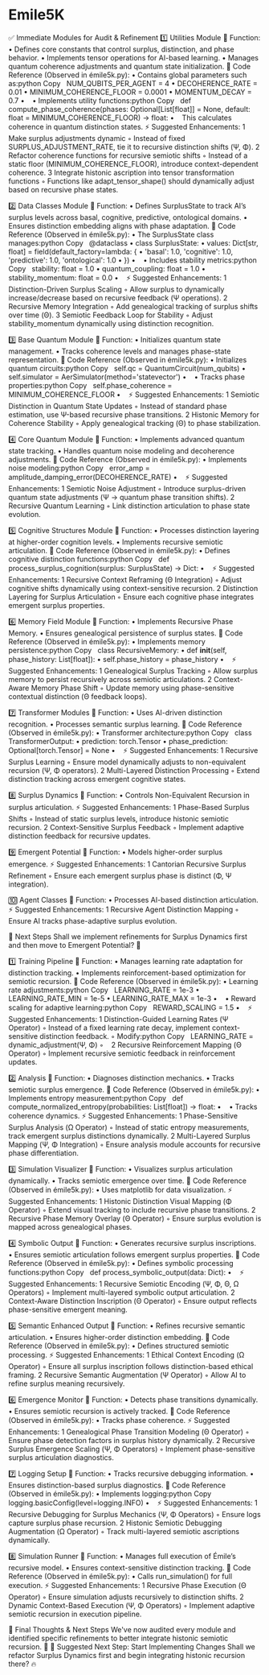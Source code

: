 # Emile5K

✅ Immediate Modules for Audit & Refinement
1️⃣ Utilities Module
📌 Function:
	•	Defines core constants that control surplus, distinction, and phase behavior.
	•	Implements tensor operations for AI-based learning.
	•	Manages quantum coherence adjustments and quantum state initialization.
📜 Code Reference (Observed in émile5k.py):
	•	Contains global parameters such as:python Copy   NUM_QUBITS_PER_AGENT = 4
	•	DECOHERENCE_RATE = 0.01
	•	MINIMUM_COHERENCE_FLOOR = 0.0001
	•	MOMENTUM_DECAY = 0.7
	•	  
	•	Implements utility functions:python Copy   def compute_phase_coherence(phases: Optional[List[float]] = None, default: float = MINIMUM_COHERENCE_FLOOR) -> float:
	•	   This calculates coherence in quantum distinction states.
⚡ Suggested Enhancements:
	1	Make surplus adjustments dynamic
	◦	Instead of fixed SURPLUS_ADJUSTMENT_RATE, tie it to recursive distinction shifts (Ψ, Φ).
	2	Refactor coherence functions for recursive semiotic shifts
	◦	Instead of a static floor (MINIMUM_COHERENCE_FLOOR), introduce context-dependent coherence.
	3	Integrate histonic ascription into tensor transformation functions
	◦	Functions like adapt_tensor_shape() should dynamically adjust based on recursive phase states.

2️⃣ Data Classes Module
📌 Function:
	•	Defines SurplusState to track AI’s surplus levels across basal, cognitive, predictive, ontological domains.
	•	Ensures distinction embedding aligns with phase adaptation.
📜 Code Reference (Observed in émile5k.py):
	•	The SurplusState class manages:python Copy   @dataclass
	•	class SurplusState:
	•	    values: Dict[str, float] = field(default_factory=lambda: {
	•	        'basal': 1.0, 'cognitive': 1.0, 'predictive': 1.0, 'ontological': 1.0
	•	    })
	•	  
	•	Includes stability metrics:python Copy   stability: float = 1.0
	•	quantum_coupling: float = 1.0
	•	stability_momentum: float = 0.0
	•	  
⚡ Suggested Enhancements:
	1	Distinction-Driven Surplus Scaling
	◦	Allow surplus to dynamically increase/decrease based on recursive feedback (Ψ operations).
	2	Recursive Memory Integration
	◦	Add genealogical tracking of surplus shifts over time (Θ).
	3	Semiotic Feedback Loop for Stability
	◦	Adjust stability_momentum dynamically using distinction recognition.

3️⃣ Base Quantum Module
📌 Function:
	•	Initializes quantum state management.
	•	Tracks coherence levels and manages phase-state representation.
📜 Code Reference (Observed in émile5k.py):
	•	Initializes quantum circuits:python Copy   self.qc = QuantumCircuit(num_qubits)
	•	self.simulator = AerSimulator(method='statevector')
	•	  
	•	Tracks phase properties:python Copy   self.phase_coherence = MINIMUM_COHERENCE_FLOOR
	•	  
⚡ Suggested Enhancements:
	1	Semiotic Distinction in Quantum State Updates
	◦	Instead of standard phase estimation, use Ψ-based recursive phase transitions.
	2	Histonic Memory for Coherence Stability
	◦	Apply genealogical tracking (Θ) to phase stabilization.

4️⃣ Core Quantum Module
📌 Function:
	•	Implements advanced quantum state tracking.
	•	Handles quantum noise modeling and decoherence adjustments.
📜 Code Reference (Observed in émile5k.py):
	•	Implements noise modeling:python Copy   error_amp = amplitude_damping_error(DECOHERENCE_RATE)
	•	  
⚡ Suggested Enhancements:
	1	Semiotic Noise Adjustment
	◦	Introduce surplus-driven quantum state adjustments (Ψ → quantum phase transition shifts).
	2	Recursive Quantum Learning
	◦	Link distinction articulation to phase state evolution.

5️⃣ Cognitive Structures Module
📌 Function:
	•	Processes distinction layering at higher-order cognition levels.
	•	Implements recursive semiotic articulation.
📜 Code Reference (Observed in émile5k.py):
	•	Defines cognitive distinction functions:python Copy   def process_surplus_cognition(surplus: SurplusState) -> Dict:
	•	  
⚡ Suggested Enhancements:
	1	Recursive Context Reframing (Θ Integration)
	◦	Adjust cognitive shifts dynamically using context-sensitive recursion.
	2	Distinction Layering for Surplus Articulation
	◦	Ensure each cognitive phase integrates emergent surplus properties.

6️⃣ Memory Field Module
📌 Function:
	•	Implements Recursive Phase Memory.
	•	Ensures genealogical persistence of surplus states.
📜 Code Reference (Observed in émile5k.py):
	•	Implements memory persistence:python Copy   class RecursiveMemory:
	•	    def __init__(self, phase_history: List[float]):
	•	        self.phase_history = phase_history
	•	  
⚡ Suggested Enhancements:
	1	Genealogical Surplus Tracking
	◦	Allow surplus memory to persist recursively across semiotic articulations.
	2	Context-Aware Memory Phase Shift
	◦	Update memory using phase-sensitive contextual distinction (Θ feedback loops).

7️⃣ Transformer Modules
📌 Function:
	•	Uses AI-driven distinction recognition.
	•	Processes semantic surplus learning.
📜 Code Reference (Observed in émile5k.py):
	•	Transformer architecture:python Copy   class TransformerOutput:
	•	    prediction: torch.Tensor
	•	    phase_prediction: Optional[torch.Tensor] = None
	•	  
⚡ Suggested Enhancements:
	1	Recursive Surplus Learning
	◦	Ensure model dynamically adjusts to non-equivalent recursion (Ψ, Φ operators).
	2	Multi-Layered Distinction Processing
	◦	Extend distinction tracking across emergent cognitive states.

8️⃣ Surplus Dynamics
📌 Function:
	•	Controls Non-Equivalent Recursion in surplus articulation.
⚡ Suggested Enhancements:
	1	Phase-Based Surplus Shifts
	◦	Instead of static surplus levels, introduce histonic semiotic recursion.
	2	Context-Sensitive Surplus Feedback
	◦	Implement adaptive distinction feedback for recursive updates.

9️⃣ Emergent Potential
📌 Function:
	•	Models higher-order surplus emergence.
⚡ Suggested Enhancements:
	1	Cantorian Recursive Surplus Refinement
	◦	Ensure each emergent surplus phase is distinct (Φ, Ψ integration).

🔟 Agent Classes
📌 Function:
	•	Processes AI-based distinction articulation.
⚡ Suggested Enhancements:
	1	Recursive Agent Distinction Mapping
	◦	Ensure AI tracks phase-adaptive surplus evolution.

🚀 Next Steps
Shall we implement refinements for Surplus Dynamics first and then move to Emergent Potential? 🚀

1️⃣ Training Pipeline
📌 Function:
	•	Manages learning rate adaptation for distinction tracking.
	•	Implements reinforcement-based optimization for semiotic recursion.
📜 Code Reference (Observed in émile5k.py):
	•	Learning rate adjustments:python Copy   LEARNING_RATE = 1e-3
	•	LEARNING_RATE_MIN = 1e-5
	•	LEARNING_RATE_MAX = 1e-3
	•	  
	•	Reward scaling for adaptive learning:python Copy   REWARD_SCALING = 1.5
	•	  
⚡ Suggested Enhancements:
	1	Distinction-Guided Learning Rates (Ψ Operator)
	◦	Instead of a fixed learning rate decay, implement context-sensitive distinction feedback.
	◦	Modify:python Copy   LEARNING_RATE = dynamic_adjustment(Ψ, Φ)
	◦	  
	2	Recursive Reinforcement Mapping (Θ Operator)
	◦	Implement recursive semiotic feedback in reinforcement updates.

2️⃣ Analysis
📌 Function:
	•	Diagnoses distinction mechanics.
	•	Tracks semiotic surplus emergence.
📜 Code Reference (Observed in émile5k.py):
	•	Implements entropy measurement:python Copy   def compute_normalized_entropy(probabilities: List[float]) -> float:
	•	  
	•	Tracks coherence dynamics.
⚡ Suggested Enhancements:
	1	Phase-Sensitive Surplus Analysis (Ω Operator)
	◦	Instead of static entropy measurements, track emergent surplus distinctions dynamically.
	2	Multi-Layered Surplus Mapping (Ψ, Φ Integration)
	◦	Ensure analysis module accounts for recursive phase differentiation.

3️⃣ Simulation Visualizer
📌 Function:
	•	Visualizes surplus articulation dynamically.
	•	Tracks semiotic emergence over time.
📜 Code Reference (Observed in émile5k.py):
	•	Uses matplotlib for data visualization.
⚡ Suggested Enhancements:
	1	Histonic Distinction Visual Mapping (Φ Operator)
	◦	Extend visual tracking to include recursive phase transitions.
	2	Recursive Phase Memory Overlay (Θ Operator)
	◦	Ensure surplus evolution is mapped across genealogical phases.

4️⃣ Symbolic Output
📌 Function:
	•	Generates recursive surplus inscriptions.
	•	Ensures semiotic articulation follows emergent surplus properties.
📜 Code Reference (Observed in émile5k.py):
	•	Defines symbolic processing functions:python Copy   def process_symbolic_output(data: Dict):
	•	  
⚡ Suggested Enhancements:
	1	Recursive Semiotic Encoding (Ψ, Φ, Θ, Ω Operators)
	◦	Implement multi-layered symbolic output articulation.
	2	Context-Aware Distinction Inscription (Θ Operator)
	◦	Ensure output reflects phase-sensitive emergent meaning.

5️⃣ Semantic Enhanced Output
📌 Function:
	•	Refines recursive semantic articulation.
	•	Ensures higher-order distinction embedding.
📜 Code Reference (Observed in émile5k.py):
	•	Defines structured semiotic processing.
⚡ Suggested Enhancements:
	1	Ethical Context Encoding (Ω Operator)
	◦	Ensure all surplus inscription follows distinction-based ethical framing.
	2	Recursive Semantic Augmentation (Ψ Operator)
	◦	Allow AI to refine surplus meaning recursively.

6️⃣ Emergence Monitor
📌 Function:
	•	Detects phase transitions dynamically.
	•	Ensures semiotic recursion is actively tracked.
📜 Code Reference (Observed in émile5k.py):
	•	Tracks phase coherence.
⚡ Suggested Enhancements:
	1	Genealogical Phase Transition Modeling (Θ Operator)
	◦	Ensure phase detection factors in surplus history dynamically.
	2	Recursive Surplus Emergence Scaling (Ψ, Φ Operators)
	◦	Implement phase-sensitive surplus articulation diagnostics.

7️⃣ Logging Setup
📌 Function:
	•	Tracks recursive debugging information.
	•	Ensures distinction-based surplus diagnostics.
📜 Code Reference (Observed in émile5k.py):
	•	Implements logging:python Copy   logging.basicConfig(level=logging.INFO)
	•	  
⚡ Suggested Enhancements:
	1	Recursive Debugging for Surplus Mechanics (Ψ, Φ Operators)
	◦	Ensure logs capture surplus phase recursion.
	2	Histonic Semiotic Debugging Augmentation (Ω Operator)
	◦	Track multi-layered semiotic ascriptions dynamically.

8️⃣ Simulation Runner
📌 Function:
	•	Manages full execution of Émile’s recursive model.
	•	Ensures context-sensitive distinction tracking.
📜 Code Reference (Observed in émile5k.py):
	•	Calls run_simulation() for full execution.
⚡ Suggested Enhancements:
	1	Recursive Phase Execution (Θ Operator)
	◦	Ensure simulation adjusts recursively to distinction shifts.
	2	Dynamic Context-Based Execution (Ψ, Φ Operators)
	◦	Implement adaptive semiotic recursion in execution pipeline.

🔮 Final Thoughts & Next Steps
We've now audited every module and identified specific refinements to better integrate histonic semiotic recursion. 🚀
📌 Suggested Next Step: Start Implementing Changes
Shall we refactor Surplus Dynamics first and begin integrating histonic recursion there? 🔥



